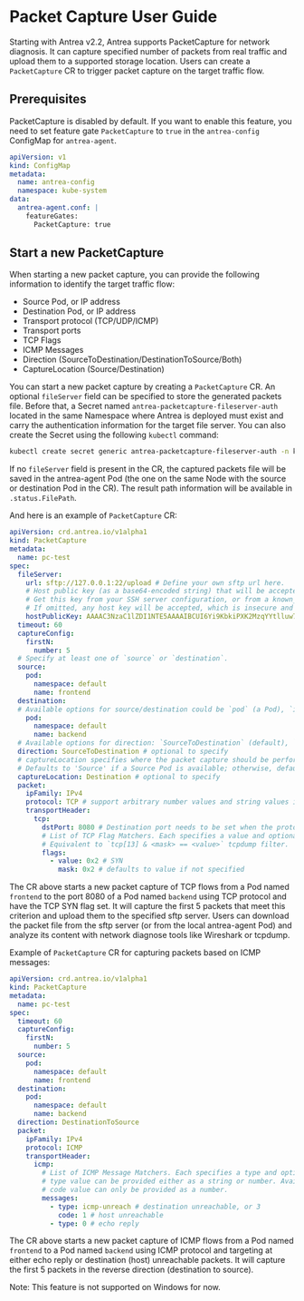 # Packet Capture User Guide

Starting with Antrea v2.2, Antrea supports PacketCapture for network diagnosis.
It can capture specified number of packets from real traffic and upload them to a
supported storage location. Users can create a `PacketCapture` CR to trigger
packet capture on the target traffic flow.

## Prerequisites

PacketCapture is disabled by default. If you
want to enable this feature, you need to set feature gate `PacketCapture` to `true` in
the `antrea-config` ConfigMap for `antrea-agent`.

```yaml
apiVersion: v1
kind: ConfigMap
metadata:
  name: antrea-config
  namespace: kube-system
data:
  antrea-agent.conf: |
    featureGates:
      PacketCapture: true
```

## Start a new PacketCapture

When starting a new packet capture, you can provide the following information to identify
the target traffic flow:

* Source Pod, or IP address
* Destination Pod, or IP address
* Transport protocol (TCP/UDP/ICMP)
* Transport ports
* TCP Flags
* ICMP Messages
* Direction (SourceToDestination/DestinationToSource/Both)
* CaptureLocation (Source/Destination)

You can start a new packet capture by creating a `PacketCapture` CR. An optional `fileServer`
field can be specified to store the generated packets file. Before that,
a Secret named `antrea-packetcapture-fileserver-auth` located in the same Namespace where
Antrea is deployed must exist and carry the authentication information for the target file server.
You can also create the Secret using the following `kubectl` command:

```bash
kubectl create secret generic antrea-packetcapture-fileserver-auth -n kube-system --from-literal=username='<username>' --from-literal=password='<password>'
```

If no `fileServer` field is present in the CR, the captured packets file will be saved in the
antrea-agent Pod (the one on the same Node with the source or destination Pod in the CR). The result
path information will be available in `.status.FilePath`.

And here is an example of `PacketCapture` CR:

```yaml
apiVersion: crd.antrea.io/v1alpha1
kind: PacketCapture
metadata:
  name: pc-test
spec:
  fileServer:
    url: sftp://127.0.0.1:22/upload # Define your own sftp url here.
    # Host public key (as a base64-encoded string) that will be accepted when connecting to the file server.
    # Get this key from your SSH server configuration, or from a known_hosts file.
    # If omitted, any host key will be accepted, which is insecure and not recommended.
    hostPublicKey: AAAAC3NzaC1lZDI1NTE5AAAAIBCUI6Yi9KbkiPXK2MzqYYtlluw7v_WQz071JZPdZEKr # Replace with your own.
  timeout: 60
  captureConfig:
    firstN:
      number: 5
  # Specify at least one of `source` or `destination`.
  source:
    pod:
      namespace: default
      name: frontend
  destination:
  # Available options for source/destination could be `pod` (a Pod), `ip` (a specific IP address). These 2 options are mutually exclusive.
    pod:
      namespace: default
      name: backend
  # Available options for direction: `SourceToDestination` (default), `DestinationToSource` or `Both`.
  direction: SourceToDestination # optional to specify
  # captureLocation specifies where the packet capture should be performed: 'Source' or 'Destination'.
  # Defaults to 'Source' if a Source Pod is available; otherwise, defaults to 'Destination'.
  captureLocation: Destination # optional to specify
  packet:
    ipFamily: IPv4
    protocol: TCP # support arbitrary number values and string values in [TCP,UDP,ICMP] (case insensitive)
    transportHeader:
      tcp:
        dstPort: 8080 # Destination port needs to be set when the protocol is TCP/UDP.
        # List of TCP Flag Matchers. Each specifies a value and optional mask to match against TCP flags in packets.
        # Equivalent to `tcp[13] & <mask> == <value>` tcpdump filter.
        flags:
          - value: 0x2 # SYN
            mask: 0x2 # defaults to value if not specified
```

The CR above starts a new packet capture of TCP flows from a Pod named `frontend`
to the port 8080 of a Pod named `backend` using TCP protocol and have the TCP SYN flag set. It
will capture the first 5 packets that meet this criterion and upload them to the specified sftp
server. Users can download the packet file from the sftp server (or from the local antrea-agent
Pod) and analyze its content with network diagnose tools like Wireshark or tcpdump.

Example of `PacketCapture` CR for capturing packets based on ICMP messages:

```yaml
apiVersion: crd.antrea.io/v1alpha1
kind: PacketCapture
metadata:
  name: pc-test
spec:
  timeout: 60
  captureConfig:
    firstN:
      number: 5
  source:
    pod:
      namespace: default
      name: frontend
  destination:
    pod:
      namespace: default
      name: backend
  direction: DestinationToSource
  packet:
    ipFamily: IPv4
    protocol: ICMP
    transportHeader:
      icmp:
        # List of ICMP Message Matchers. Each specifies a type and optional code to match against ICMP messages in packets.
        # type value can be provided either as a string or number. Available string options are 'icmp-echo', 'icmp-echoreply', 'icmp-unreach' and 'icmp-timxceed' 
        # code value can only be provided as a number.
        messages:
          - type: icmp-unreach # destination unreachable, or 3
            code: 1 # host unreachable
          - type: 0 # echo reply
```

The CR above starts a new packet capture of ICMP flows from a Pod named `frontend`
to a Pod named `backend` using ICMP protocol and targeting at either echo reply or destination (host) unreachable packets.
It will capture the first 5 packets in the reverse direction (destination to source).

Note: This feature is not supported on Windows for now.
